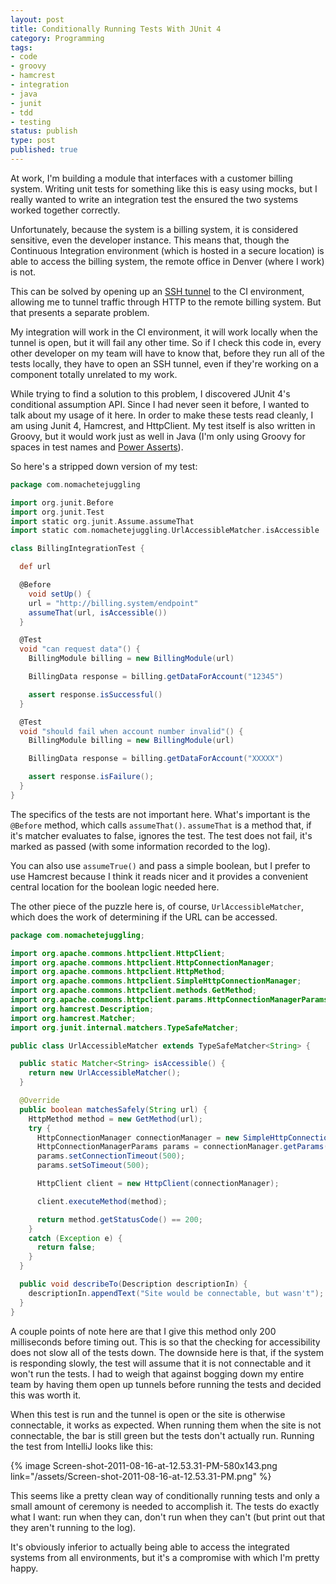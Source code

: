 ```yaml
---
layout: post
title: Conditionally Running Tests With JUnit 4
category: Programming
tags:
- code
- groovy
- hamcrest
- integration
- java
- junit
- tdd
- testing
status: publish
type: post
published: true
---
```

At work, I'm building a module that interfaces with a customer billing system.  Writing unit tests for something like this is easy using mocks, but I really wanted to write an integration test the ensured the two systems worked together correctly.

Unfortunately, because the system is a billing system, it is considered sensitive, even the developer instance.  This means that, though the Continuous Integration environment (which is hosted in a secure location) is able to access the billing system, the remote office in Denver (where I work) is not.

This can be solved by opening up an [SSH tunnel](http://www.engadget.com/2006/03/21/how-to-ssh-tunnels-for-secure-network-access/) to the CI environment, allowing me to tunnel traffic through HTTP to the remote billing system.  But that presents a separate problem.

My integration will work in the CI environment, it will work locally when the tunnel is open, but it will fail any other time.  So if I check this code in, every other developer on my team will have to know that, before they run all of the tests locally, they have to open an SSH tunnel, even if they're working on a component totally unrelated to my work.

While trying to find a solution to this problem, I discovered JUnit 4's conditional assumption API.  Since I had never seen it before, I wanted to talk about my usage of it here.  In order to make these tests read cleanly, I am using Junit 4, Hamcrest, and HttpClient.  My test itself is also written in Groovy, but it would work just as well in Java (I'm only using Groovy for spaces in test names and [Power Asserts](http://dontmindthelanguage.wordpress.com/2009/12/11/groovy-1-7-power-assert/)).

So here's a stripped down version of my test:

~~~ groovy
package com.nomachetejuggling

import org.junit.Before
import org.junit.Test
import static org.junit.Assume.assumeThat
import static com.nomachetejuggling.UrlAccessibleMatcher.isAccessible

class BillingIntegrationTest {

  def url

  @Before
    void setUp() {
    url = "http://billing.system/endpoint"
    assumeThat(url, isAccessible())
  }

  @Test
  void "can request data"() {
    BillingModule billing = new BillingModule(url)

    BillingData response = billing.getDataForAccount("12345")

    assert response.isSuccessful()
  }

  @Test
  void "should fail when account number invalid"() {
    BillingModule billing = new BillingModule(url)

    BillingData response = billing.getDataForAccount("XXXXX")

    assert response.isFailure();
  }
}
~~~

The specifics of the tests are not important here.  What's important is the <code>@Before</code> method, which calls <code>assumeThat()</code>.  <code>assumeThat</code> is a method that, if it's matcher evaluates to false, ignores the test.  The test does not fail, it's marked as passed (with some information recorded to the log).

You can also use <code>assumeTrue()</code> and pass a simple boolean, but I prefer to use Hamcrest because I think it reads nicer and it provides a convenient central location for the boolean logic needed here.

The other piece of the puzzle here is, of course, <code>UrlAccessibleMatcher</code>, which does the work of determining if the URL can be accessed.

~~~ java
package com.nomachetejuggling;

import org.apache.commons.httpclient.HttpClient;
import org.apache.commons.httpclient.HttpConnectionManager;
import org.apache.commons.httpclient.HttpMethod;
import org.apache.commons.httpclient.SimpleHttpConnectionManager;
import org.apache.commons.httpclient.methods.GetMethod;
import org.apache.commons.httpclient.params.HttpConnectionManagerParams;
import org.hamcrest.Description;
import org.hamcrest.Matcher;
import org.junit.internal.matchers.TypeSafeMatcher;

public class UrlAccessibleMatcher extends TypeSafeMatcher<String> {

  public static Matcher<String> isAccessible() {
    return new UrlAccessibleMatcher();
  }

  @Override
  public boolean matchesSafely(String url) {
    HttpMethod method = new GetMethod(url);
    try {
      HttpConnectionManager connectionManager = new SimpleHttpConnectionManager();
      HttpConnectionManagerParams params = connectionManager.getParams();
      params.setConnectionTimeout(500);
      params.setSoTimeout(500);

      HttpClient client = new HttpClient(connectionManager);

      client.executeMethod(method);

      return method.getStatusCode() == 200;
    }
    catch (Exception e) {
      return false;
    }
  }

  public void describeTo(Description descriptionIn) {
    descriptionIn.appendText("Site would be connectable, but wasn't");
  } 
}
~~~

A couple points of note here are that I give this method only 200 milliseconds before timing out.  This is so that the checking for accessibility does not slow all of the tests down.  The downside here is that, if the system is responding slowly, the test will assume that it is not connectable and it won't run the tests.  I had to weigh that against bogging down my entire team by having them open up tunnels before running the tests and decided this was worth it.

When this test is run and the tunnel is open or the site is otherwise connectable, it works as expected.  When running them when the site is not connectable, the bar is still green but the tests don't actually run.  Running the test from IntelliJ looks like this:

{% image Screen-shot-2011-08-16-at-12.53.31-PM-580x143.png link="/assets/Screen-shot-2011-08-16-at-12.53.31-PM.png" %}

This seems like a pretty clean way of conditionally running tests and only a small amount of ceremony is needed to accomplish it.  The tests do exactly what I want: run when they can, don't run when they can't (but print out that they aren't running to the log).

It's obviously inferior to actually being able to access the integrated systems from all environments, but it's a compromise with which I'm pretty happy.

